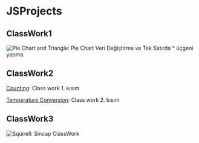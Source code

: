 # JSProjects

## ClassWork1
![Pie Chart and Triangle](https://itssamedozkan.github.io/JSProjects/ClassWork1/ClassWork1.png): Pie Chart Veri Değiştirme ve Tek Satırda * üçgeni yapma.

## ClassWork2
[Counting](https://itssamedozkan.github.io/JSProjects/ClassWork2/Counting.html): Class work 1. kısım

[Temperature Conversion](https://itssamedozkan.github.io/JSProjects/ClassWork2/Fahrenait.html): Class work 2. kısım

## ClassWork3
![Squirell](https://itssamedozkan.github.io/JSProjects/ClassWork3/ClassWork3.PNG): Sincap ClassWork

